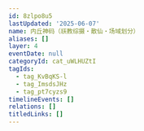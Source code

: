 ```yaml
---
id: 8zlpo8u5
lastUpdated: '2025-06-07'
name: 内丘神码（祆教综摄・散仙・场域划分）
aliases: []
layer: 4
eventDate: null
categoryId: cat_uWLHUZtI
tagIds:
  - tag_KvBqKS-l
  - tag_ImsdsJHz
  - tag_pt7cyzs9
timelineEvents: []
relations: []
titledLinks: []
---
```



